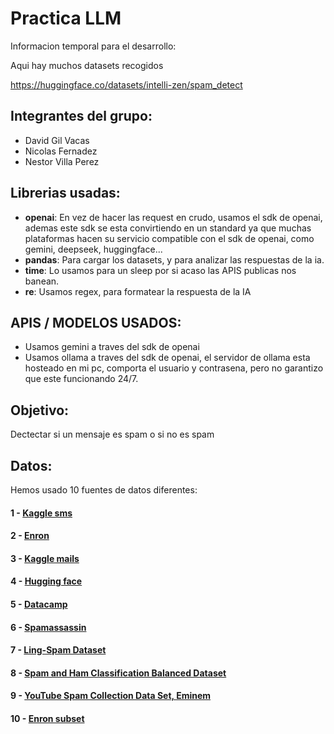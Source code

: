 # Practica LLM

Informacion temporal para el desarrollo:

Aqui hay muchos datasets recogidos

https://huggingface.co/datasets/intelli-zen/spam_detect

## Integrantes del grupo:
- David Gil Vacas
- Nicolas Fernadez
- Nestor Villa Perez

## Librerias usadas:

- **openai**: En vez de hacer las request en crudo, usamos el sdk de openai, ademas este sdk se esta convirtiendo en un standard ya que muchas plataformas hacen su servicio compatible con el sdk de openai, como gemini, deepseek, huggingface...
- **pandas**: Para cargar los datasets, y para analizar las respuestas de la ia.
- **time**: Lo usamos para un sleep por si acaso las APIS publicas nos banean.
- **re**: Usamos regex, para formatear la respuesta de la IA

## APIS / MODELOS USADOS:

- Usamos gemini a traves del sdk de openai
- Usamos ollama a traves del sdk de openai, el servidor de ollama esta hosteado en mi pc, comporta el usuario y contrasena, pero no garantizo que este funcionando 24/7.

## Objetivo:

Dectectar si un mensaje es spam o si no es spam

## Datos:

Hemos usado 10 fuentes de datos diferentes: 

#### 1 - [Kaggle sms](https://www.kaggle.com/datasets/uciml/sms-spam-collection-dataset?resource=download)
#### 2 - [Enron](https://github.com/MWiechmann/enron_spam_data)
#### 3 - [Kaggle mails](https://www.kaggle.com/datasets/venky73/spam-mails-dataset)
#### 4 - [Hugging face](https://huggingface.co/datasets/Deysi/spam-detection-dataset)
#### 5 - [Datacamp](https://www.datacamp.com/datalab/datasets/dataset-r-sms-spam-collection)
#### 6 - [Spamassassin](https://spamassassin.apache.org/old/publiccorpus/)
#### 7 - [Ling-Spam Dataset](https://www.kaggle.com/datasets/mandygu/lingspam-dataset)
#### 8 - [Spam and Ham Classification Balanced Dataset](https://www.kaggle.com/datasets/zubairmustafa/spam-and-ham-classification-balanced-dataset)
#### 9 - [YouTube Spam Collection Data Set, Eminem](https://www.kaggle.com/datasets/lakshmi25npathi/images)
#### 10 - [Enron subset](https://www.kaggle.com/datasets/nitishabharathi/email-spam-dataset)